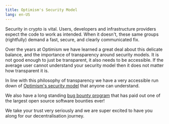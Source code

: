 ```yaml
---
title: Optimism's Security Model
lang: en-US
---
```


Security in crypto is vital. Users, developers and infrastructure providers expect the code to work as intended. When it doesn't, these same groups (rightfully) demand a fast, secure, and clearly communicated fix. 

Over the years at Optimism we have learned a great deal about this delicate balance, and the importance of transparency around security models. It is not good enough to just be transparent, it also needs to be accessible. If the average user cannot understand your security model then it does not matter how transparent it is. 

In line with this philosophy of transparency we have a very accessible run down of [Optimism's security model](./optimism-security-model.md) that anyone can understand. 

We also have a long standing [bug bounty program](./bounties.md) that has paid out one of the largest open source software bounties ever! 

We take your trust very seriously and we are super excited to have you along for our decentralisation journey. 